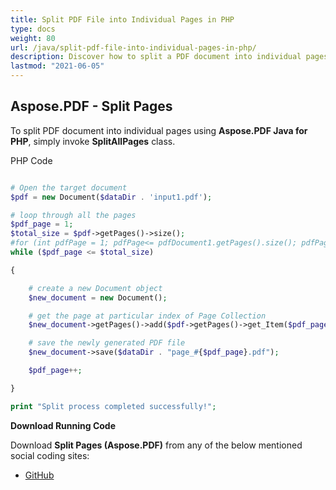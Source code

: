 ```yaml
---
title: Split PDF File into Individual Pages in PHP
type: docs
weight: 80
url: /java/split-pdf-file-into-individual-pages-in-php/
description: Discover how to split a PDF document into individual pages using PHP and Aspose.PDF for efficient page extraction.
lastmod: "2021-06-05"
---
```


## Aspose.PDF - Split Pages

To split PDF document into individual pages using **Aspose.PDF Java for PHP**, simply invoke **SplitAllPages** class.

PHP Code

```php

# Open the target document
$pdf = new Document($dataDir . 'input1.pdf');

# loop through all the pages
$pdf_page = 1;
$total_size = $pdf->getPages()->size();
#for (int pdfPage = 1; pdfPage<= pdfDocument1.getPages().size(); pdfPage++)
while ($pdf_page <= $total_size)

{

    # create a new Document object
    $new_document = new Document();

    # get the page at particular index of Page Collection
    $new_document->getPages()->add($pdf->getPages()->get_Item($pdf_page));

    # save the newly generated PDF file
    $new_document->save($dataDir . "page_#{$pdf_page}.pdf");

    $pdf_page++;

}

print "Split process completed successfully!";

```

**Download Running Code**

Download **Split Pages (Aspose.PDF)** from any of the below mentioned social coding sites:

- [GitHub](https://github.com/aspose-pdf/Aspose.PDF-for-Java/blob/master/Plugins/Aspose_Pdf_Java_for_PHP/src/Aspose/Pdf/WorkingWithPages/SplitAllPages.php)
